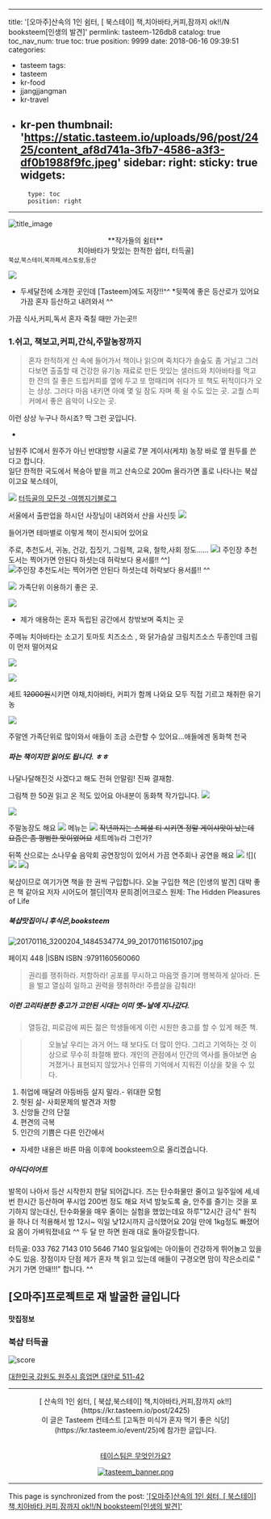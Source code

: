 
---
title: '[오마주]산속의 1인 쉼터, [ 북스테이] 책,치아바타,커피,잠까지 ok!!/N booksteem[인생의 발견]'
permlink: tasteem-126db8
catalog: true
toc_nav_num: true
toc: true
position: 9999
date: 2018-06-16 09:39:51
categories:
- tasteem
tags:
- tasteem
- kr-food
- jjangjjangman
- kr-travel
- kr-pen
thumbnail: 'https://static.tasteem.io/uploads/96/post/2425/content_af8d741a-3fb7-4586-a3f3-df0b1988f9fc.jpeg'
sidebar:
    right:
        sticky: true
widgets:
    -
        type: toc
        position: right
---


![title_image](https://static.tasteem.io/uploads/96/post/2425/content_af8d741a-3fb7-4586-a3f3-df0b1988f9fc.jpeg)
<br/>
<center>**작가들의 쉼터** </center>
 <center>치아바타가 맛있는 한적한 쉽터, 터득골] </center><sub>  북샵,북스테이,북까페,레스토랑,등산</sub>

![](https://steemitimages.com/DQmXnkJGfJmrRzjXLUQW2yNHgLQEvJmud6KLLdr39gJdHuN/%EA%B5%AC%EB%B6%84%EC%84%A0_%EC%A0%95%EA%B3%A1%EC%84%A0-R.png) 

* 두세달전에 소개한 곳인데 [Tasteem]에도 저장!!^^
*뒷쪽에 좋은 등산로가 있어요 가끔 혼자 등산하고 내려와서 ^^

 가끔 식사,커피,독서 혼자 죽칠 때만 가는곳!!
### 1.쉬고, 책보고,커피,간식,주말농장까지
> 혼자 한적하게 산 속에 들어가서 책이나 읽으며 죽치다가
 솔숲도 좀 거닐고
그러다보면 출출할 때 
건강한 유기농 재료로 만든 맛있는
샐러드와 치아바타를  먹고 
한 잔의 질 좋은 드립커피를 옆에 두고 
또 멍때리며 쉬다가 또 책도 뒤적이다가 오는 상상. 
그러다 마음 내키면
아예 몇 일 잠도 자며 푹 쉴 수도 있는 곳. 
고퀄 스피커에서 좋은 음악이 나오는 곳.

이런 상상 누구나 하시죠?
딱 그런 곳입니다. 

* 
남원주 IC에서 원주가 아닌 반대방향 시골로 7분 게이샤(케챠) 농장 바로 옆 원두를 쓴다고 합니다.  
일단 한적한 국도에서 복숭아 밭을 끼고 산속으로  200m 올라가면 홀로 나타나는 북샵이고요
북스테이, 

![](https://steemitimages.com/DQmNjDqfTnicAdgFJojjPmDn6Jq5V31Nw27HdYasTyYpobX/image.png)
[터득골의 모든것 -여행지기블로그](https://blog.naver.com/gongju7000/221131258860)

서울에서 출판업을 하시던 사장님이 내려와서 산을 사신듯
![](https://steemitimages.com/DQmWgjX1w1YavbDE45kqQXmKCHhgzYkzYNuBSVXCWmzbftG/image.png) 

들어가면 테마별로 이렇게 책이 전시되어 있어요

주로, 추천도서, 귀농, 건강, 집짓기, 그림책, 교육, 철학,사회 정도......
![](https://steemitimages.com/DQmXXL8hJZCntPtDTWMWqWAHWu8yQ7tMFgNNfmc47BsyZPr/image.png)I
주인장 추천도서는 찍어가면 안된다 하셧는데 허락보다 용서를!! ^^]
![주인장 추천도서는 찍어가면 안된다 하셧는데 허락보다 용서를!! ^^](https://steemitimages.com/DQmb32ji17kNhyn4bSHfAdwgSEuYS3xY9MgaJsj9mqRhMZ6/image.png)

![](https://steemitimages.com/DQmPPvr9ZCrQdUNB9s4UEgnvp741WSE1e3YUQ6MbDHegCXf/image.png)
가족단위 이용하기 좋은 곳.


![](https://steemitimages.com/DQmeQ2whS8aPGzL7tB1yKKLw4HNabpb2X8xrAZyazsGdp2z/image.png)

* 제가 애용하는 혼자 독립된 공간에서 창밖보며 죽치는 곳

주메뉴 치아바타는 소고기 토마토 치즈소스 , 와 닭가슴살 크림치즈소스 두종인데 크림이 먼저 떨어져요

![](https://steemitimages.com/DQmPcti4LAdomPbL6kwteUR7ugp2KNoef4phiRTjXsCSuBs/image.png)

![](https://steemitimages.com/DQmZFHzmSNtGmUXHwDzLrJJrFwiiEPq25SNwEE7iqsturXM/image.png)

세트 ~~12000원~~시키면 야채,치아바타, 커피가 함께  나와요 모두 직접 기르고 채취한 유기농 

![](https://steemitimages.com/DQmd8aSC3mmSjHuZyzjYpDZGEoidx3CY9vmBKZHHSka4B6N/image.png)

주말엔 가족단위로 많이와서 애들이 조금 소란할 수 있어요...애들에겐 동화책 천국
##### 파는 책이지만 읽어도 됩니다. ㅎㅎ
나달나달해진것  사겠다고 해도 전혀 안말림! 진짜 결재함.

그림책 한 50권 읽고 온 적도 있어요
아내분이 동화책 작가입니다.
![](https://steemitimages.com/DQmUuGjAhMrd8bDJ6omPoKUHzsL9mnC6Uw5Epprdiinh77X/image.png)

![](https://steemitimages.com/DQmeUhAkuyxTHnqJNUVqNDPzmM7oGuUaSn1L4kc87h1rvpt/image.png)

주말농장도 해요
![](https://steemitimages.com/DQmRpwQ5kZqHqBC5HTUtxZN9qKFkSsVq7f5prjQM6bXYua7/image.png)
메뉴는
![](https://steemitimages.com/DQmcfZeqRrFk4mzCwgq7CTgZ3VME5iNtxWHus9r6PKEJDYj/image.png)
~~작년까지는 스페셜 티 시키면 정말 게이샤맛이 났는데 요즘은 좀 평범한 맛이었어요~~
세트메뉴라 그런가? 

 뒤쪽 산으로는 소나무숲 음악회 공연장잉이 있어서 가끔 연주회나 공연을 해요
![](https://steemitimages.com/DQmYsh1ushKzZU2SmpLAkxYPutdQrGVyWcGxoyPDTgQLgKv/image.png)
![](![](https://steemitimages.com/DQmc4JvrAsCrmoqG8bpmUsvSeMqdCzBWhtgtGmPMFU1ha8w/image.png)
![](https://steemitimages.com/DQmQ6iZNs6U1s1Di7CJLHSX77Us83ZQUVcM21XUVJiBnncN/image.png))

북샵이므로 여기가면 책을 한 권씩 구입합니다. 
오늘 구입한 책은 [인생의 발견] 대박 좋은 책 같아요
저자 시어도어 젤딘|역자 문희경|어크로스  원제: The Hidden Pleasures of Life
##### 북샵맛집이니 후식은,booksteem
![20170116_3200204_1484534774_99_20170116150107.jpg](https://static.tasteem.io/uploads/image/image/13197/content_bb8ad38f-f8b0-44ec-aaa4-5261c6765e04.jpeg)

페이지 448 |ISBN ISBN :9791160560060
> 권리를 쟁취하라. 저항하라! 공포를 무시하고 마음껏 즐기며 행복하게 살아라. 
돈을 벌고 열심히 일하고 권력을 쟁취하라! 주름살을 감춰라! 
##### 이런 고리타분한 충고가 고안된 시대는 이미 옛~날에 지나갔다.

> 열등감, 피로감에 찌든 젊은 학생들에게 이런 시원한 충고를 할 수 있게 해준 책. 

>> 오늘날 우리는 과거 어느 때 보다도 더 많이 안다. 그리고 기억하는 것 이상으로 무수히 좌절해 봤다. 개인의 관점에서 인간의 역사를 돌아보면 숨겨졌거나 표현되지 않았거나 인류의 기억에서 지워진 이상을 찾을 수 있다. 
1. 취업에 매달려 아등바등 살지 말라.- 위대한 모험
2. 헛된 삶- 사회문제의 발견과 저항
3. 신앙들 간의 단절
4. 편견의 극복
5. 인간의 기쁨은 다른 인간에서
*  자세한 내용은 바른 마음 이후에 booksteem으로 올리겠습니다.
##### 야식다이어트
발목이 나아서 등산 시작한지 한달 되어갑니다.
즈는  탄수화물만 줄이고 일주일에 세,네번 한시간 등산하며 푸시업 200번 정도 해요
저녁 밤늦도록 술, 안주를 즐기는 것을 포기하지 않는대신,
탄수화물을 매우 줄이는 실험을 했었는데요
 하루"12시간 금식" 원칙을 하나 더 적용해서 밤 12시~ 익일 낮12시까지 금식했어요
20일 만에 1kg정도 빠졌어요 몸이 가벼워졌네요 ^^
두 달 만 하면 원래 대로 돌아갈듯합니다.

터득골: 033 762 7143
010 5646 7140
일요일에는 아이들이 건강하게 뛰어놀고  있을 수도 있음.
장점이자 단점
제가 혼자 책 읽고 있는데 애들이 구경오면 
맘이 작은소리로 " 거기 가면 안돼!!!" 합니다. ^^

[오마주]프로젝트로 재 발굴한 글입니다
---------------------
#### 맛집정보
### 북샵 터득골
![score](https://static.tasteem.io/images/steem/3Crowns.png)

[대한민국 강원도 원주시 흥업면 대안로 511-42](https://kr.tasteem.io/post/2425#map)

-----------------------------------------
<center>[ 산속의 1인 쉼터, [ 북샵,북스테이] 책,치아바타,커피,잠까지 ok!!](https://kr.tasteem.io/post/2425)
<br/>이 글은 Tasteem 컨테스트
 [고독한 미식가 혼자 먹기 좋은 식당](https://kr.tasteem.io/event/25)에 참가한 글입니다.

<br/>[테이스팀은 무엇인가요?](https://kr.tasteem.io/about)

[![tasteem_banner.png](https://static.tasteem.io/images/tasteem_banner.png)](https://kr.tasteem.io)</center>

- - -

This page is synchronized from the post: ['[오마주]산속의 1인 쉼터, [ 북스테이] 책,치아바타,커피,잠까지 ok!!/N booksteem[인생의 발견]'](https://steemit.com/@raah/tasteem-126db8)
